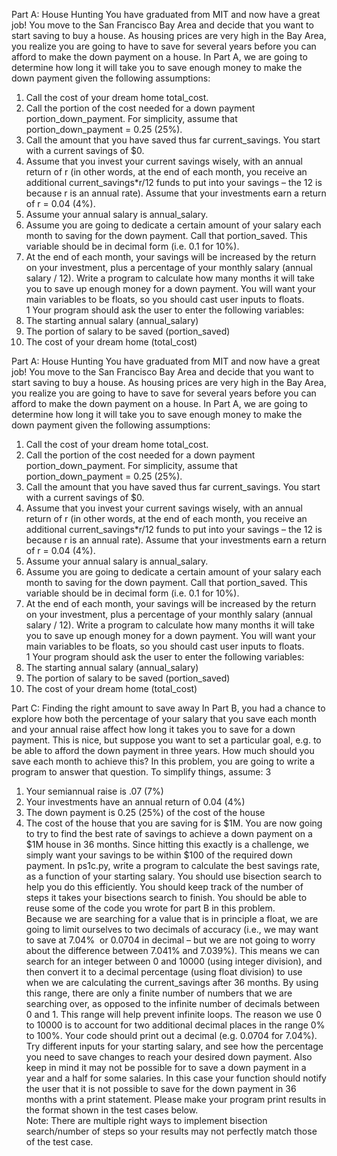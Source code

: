 Part A: House Hunting
You have graduated from MIT and now have a great job! You move to the San Francisco Bay Area and
decide that you want to start saving to buy a house.  As housing prices are very high in the Bay Area,
you realize you are going to have to save for several years before you can afford to make the down
payment on a house. In Part A, we are going to determine how long it will take you to save enough
money to make the down payment given the following assumptions:
1. Call the cost of your dream home total_cost.
2. Call the portion of the cost needed for a down payment portion_down_payment. For
simplicity, assume that portion_down_payment = 0.25 (25%).
3. Call the amount that you have saved thus far current_savings. You start with a current
savings of $0. 
4. Assume that you invest your current savings wisely, with an annual return of r (in other words,
at the end of each month, you receive an additional current_savings*r/12 funds to put into
your savings – the 12 is because r is an annual rate). Assume that your investments earn a 
return of r = 0.04 (4%).
5. Assume your annual salary is annual_salary.
6. Assume you are going to dedicate a certain amount of your salary each month to saving for 
the down payment. Call that portion_saved. This variable should be in decimal form (i.e. 0.1
for 10%). 
7. At the end of each month, your savings will be increased by the return on your investment,
plus a percentage of your monthly salary (annual salary / 12).
Write a program to calculate how many months it will take you to save up enough money for a down
payment. You will want your main variables to be floats, so you should cast user inputs to floats.   
1
Your program should ask the user to enter the following variables:
1. The starting annual salary (annual_salary)
2. The portion of salary to be saved (portion_saved)
3. The cost of your dream home (total_cost)
>>>>>>>>>>>>>>>>>>>>>>>>>>>>>>>>>>>>>>>>>>>>>>>>>>>>>>>>>>>>>
Part A: House Hunting
You have graduated from MIT and now have a great job! You move to the San Francisco Bay Area and
decide that you want to start saving to buy a house.  As housing prices are very high in the Bay Area,
you realize you are going to have to save for several years before you can afford to make the down
payment on a house. In Part A, we are going to determine how long it will take you to save enough
money to make the down payment given the following assumptions:
1. Call the cost of your dream home total_cost.
2. Call the portion of the cost needed for a down payment portion_down_payment. For
simplicity, assume that portion_down_payment = 0.25 (25%).
3. Call the amount that you have saved thus far current_savings. You start with a current
savings of $0. 
4. Assume that you invest your current savings wisely, with an annual return of r (in other words,
at the end of each month, you receive an additional current_savings*r/12 funds to put into
your savings – the 12 is because r is an annual rate). Assume that your investments earn a 
return of r = 0.04 (4%).
5. Assume your annual salary is annual_salary.
6. Assume you are going to dedicate a certain amount of your salary each month to saving for 
the down payment. Call that portion_saved. This variable should be in decimal form (i.e. 0.1
for 10%). 
7. At the end of each month, your savings will be increased by the return on your investment,
plus a percentage of your monthly salary (annual salary / 12).
Write a program to calculate how many months it will take you to save up enough money for a down
payment. You will want your main variables to be floats, so you should cast user inputs to floats.   
1
Your program should ask the user to enter the following variables:
1. The starting annual salary (annual_salary)
2. The portion of salary to be saved (portion_saved)
3. The cost of your dream home (total_cost)
>>>>>>>>>>>>>>>>>>>>>>>>>>>>>>>>>>>>>>>>>>>>>>>>>>>>>>>>>>>>>>>>>>>>>>>>>>
Part C: Finding the right amount to save away
In Part B, you had a chance to explore how both the percentage of your salary that you save each month 
and your annual raise affect how long it takes you to save for a down payment.  This is nice, but
suppose you want to set a particular goal, e.g. to be able to afford the down payment in three years.
How much should you save each month to achieve this?  In this problem, you are going to write a 
program to answer that question.  To simplify things, assume:
3
1. Your semi­annual raise is .07 (7%)
2. Your investments have an annual return of 0.04 (4%)  
3. The down payment is 0.25 (25%) of the cost of the house 
4. The cost of the house that you are saving for is $1M.
You are now going to try to find the best rate of savings to achieve a down payment on a $1M house in 
36 months. Since hitting this exactly is a challenge, we simply want your savings to be within $100 of 
the required down payment. 
In ps1c.py, write a program to calculate the best savings rate, as a function of your starting salary.
You should use bisection search to help you do this efficiently. You should keep track of the number of 
steps it takes your bisections search to finish. You should be able to reuse some of the code you wrote
for part B in this problem.  
Because we are searching for a value that is in principle a float, we are going to limit ourselves to two
decimals of accuracy (i.e., we may want to save at 7.04% ­­ or 0.0704 in decimal – but we are not 
going to worry about the difference between 7.041% and 7.039%).  This means we can search for an
integer between 0 and 10000 (using integer division), and then convert it to a decimal percentage
(using float division) to use when we are calculating the current_savings after 36 months. By using
this range, there are only a finite number of numbers that we are searching over, as opposed to the
infinite number of decimals between 0 and 1. This range will help prevent infinite loops. The reason we
use 0 to 10000 is to account for two additional decimal places in the range 0% to 100%. Your code
should print out a decimal (e.g. 0.0704 for 7.04%).
Try different inputs for your starting salary, and see how the percentage you need to save changes to
reach your desired down payment.  Also keep in mind it may not be possible for to save a down
payment in a year and a half for some salaries. In this case your function should notify the user that it 
is not possible to save for the down payment in 36 months with a print statement. Please make your
program print results in the format shown in the test cases below.   
Note: There are multiple right ways to implement bisection search/number of steps so your
results may not perfectly match those of the test case. 

